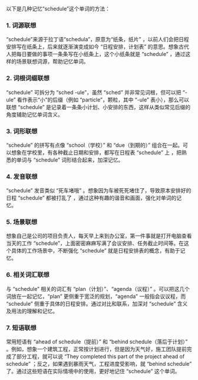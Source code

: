 以下是几种记忆“schedule”这个单词的方法：

### 1. 词源联想
“schedule”来源于拉丁语“schedula”，原意为“纸条，纸片” ，以前人们会把日程安排写在纸条上，后来就逐渐演变成如今 “日程安排，计划表” 的意思。想象古代人把每日要做的事项一条条写在小纸条上，这个小纸条就是 “schedule” ，通过这样的场景联想词源，帮助记忆单词。

### 2. 词根词缀联想
“schedule” 可拆分为 “sched -ule”，虽然 “sched” 并非常见词根，但可以把 “-ule” 看作表示“小”的后缀（例如 “particle”，颗粒，其中 “-ule” 表小），那么可以联想 “schedule” 是记录着一条条小计划、小安排的东西，这样从类似常见后缀的角度辅助记忆单词含义。

### 3. 词形联想
“schedule” 的拼写有点像 “school（学校）” 和 “due（到期的）” 组合在一起。可以想象在学校里，有各种截止日期和安排，都写在日程表 “schedule” 上 ，把熟悉的单词与 “schedule” 词形结合起来，加深记忆。

### 4. 发音联想
“schedule” 发音类似 “死车堵哦” 。想象因为车被死死堵住了，导致原本安排好的日程 “schedule” 都被打乱了 ，通过这种有趣的谐音和画面，强化对单词的记忆。

### 5. 场景联想
想象自己是公司的项目负责人，每天早上来到办公室，第一件事就是打开电脑查看当天的工作 “schedule”，上面密密麻麻写满了会议安排、任务截止时间等。在这个具体的工作场景中，不断强化 “schedule” 就是日程安排表的概念，有助于记忆。

### 6. 相关词汇联想
与 “schedule” 相关的词汇有 “plan（计划）”、“agenda（议程）” 。可以把这几个词放在一起记忆，“plan” 更侧重于宽泛的规划，“agenda” 一般指会议议程，而 “schedule” 侧重于具体的日程安排。通过对比和联系，加深对 “schedule” 含义及用法的理解和记忆。

### 7. 短语联想
常用短语有 “ahead of schedule（提前）” 和 “behind schedule（落后于计划）” 。例如，想象一个建筑工程，正常按计划进行，但是因为天气好，施工团队提前完成了部分工程，就可以说 “They completed this part of the project ahead of schedule” ；反之，如果遇到暴雨天气，工程进度受影响，就 “behind schedule” 了。通过这些短语在实际情境中的使用，更好地记住 “schedule” 这个单词。 